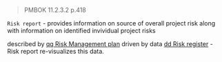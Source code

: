 > PMBOK 11.2.3.2 p.418


`Risk report` - provides information on source of overall project risk along with information on identified invividual project risks

described by [qq Risk Management plan](../Project%20Management%20Plans/qq%20Risk%20Management%20plan.md)
driven by data [dd Risk register](../Project%20Documents/dd%20Risk%20register.md)  - Risk report re-visualizes this data.

